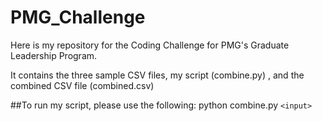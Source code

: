 # PMG_Challenge

Here is my repository for the Coding Challenge for PMG's Graduate Leadership Program.

It contains the three sample CSV files, my script (combine.py) , and the combined CSV file (combined.csv)

##To run my script, please use the following: python combine.py ``<input>``
 
